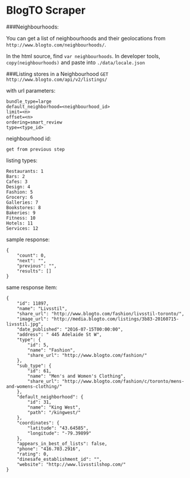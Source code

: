 BlogTO Scraper
===

###Neighbourhoods:

You can get a list of neighbourhoods and their geolocations from
`http://www.blogto.com/neighbourhoods/`.

In the html source, find `var neighbourhoods`.
In developer tools, `copy(neighbourhoods)` and paste into
`./data/locale.json`

###Listing stores in a Neighbourhood
`GET http://www.blogto.com/api/v2/listings/`

with url parameters:

    bundle_type=large
    default_neighborhood=<neighbourhood_id>
    limit=<n>
    offset=<n>
    ordering=smart_review
    type=<type_id>

neighbourhood id:

    get from previous step

listing types:

    Restaurants: 1
    Bars: 2
    Cafes: 3
    Design: 4
    Fashion: 5
    Grocery: 6
    Galleries: 7
    Bookstores: 8
    Bakeries: 9
    Fitness: 10
    Hotels: 11
    Services: 12

sample response:

    {
        "count": 0,
        "next": "",
        "previous": "",
        "results": []
    }

same response item:

    {
        "id": 11897,
        "name": "Livsstil",
        "share_url": "http://www.blogto.com/fashion/livsstil-toronto/",
        "image_url": "http://media.blogto.com/listings/3b83-20160715-livsstil.jpg",
        "date_published": "2016-07-15T00:00:00",
        "address": " 445 Adelaide St W",
        "type": {
            "id": 5,
            "name": "Fashion",
            "share_url": "http://www.blogto.com/fashion/"
        },
        "sub_type": {
            "id": 61,
            "name": "Men's and Women's Clothing",
            "share_url": "http://www.blogto.com/fashion/c/toronto/mens-and-womens-clothing/"
        },
        "default_neighborhood": {
            "id": 31,
            "name": "King West",
            "path": "/kingwest/"
        },
        "coordinates": {
            "latitude": "43.64585",
            "longitude": "-79.39899"
        },
        "appears_in_best_of_lists": false,
        "phone": "416.703.2916",
        "rating": 0,
        "dinesafe_establishment_id": "",
        "website": "http://www.livsstilshop.com/"
    }


